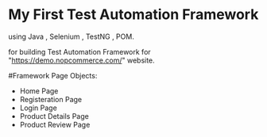 # My First Test Automation Framework
using Java , Selenium , TestNG , POM.

for building Test Automation Framework for "https://demo.nopcommerce.com/" website.

#Framework Page Objects:
- Home Page
- Registeration Page
- Login Page
- Product Details Page
- Product Review Page
